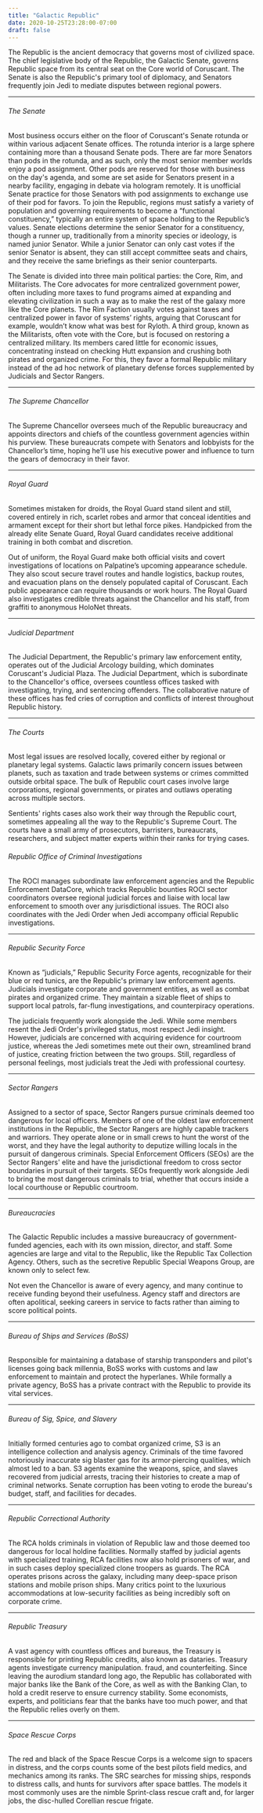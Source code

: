 ```yaml
---
title: "Galactic Republic"
date: 2020-10-25T23:28:00-07:00
draft: false
---
```


The Republic is the ancient democracy that governs most of civilized space. The chief legislative body of the Republic, the Galactic Senate, governs Republic space from its central seat on the Core world of Coruscant. The Senate is also the Republic's primary tool of diplomacy, and Senators frequently join Jedi to mediate disputes between regional powers. 

---

###### The Senate
Most business occurs either on the floor of Coruscant's Senate rotunda or within various adjacent Senate offices. The rotunda interior is a large sphere containing more than a thousand Senate pods. There are far more Senators than pods in the rotunda, and as such, only the most senior member worlds enjoy a pod assignment. Other pods are reserved for those with business on the day's agenda, and some are set aside for Senators present in a nearby facility, engaging in debate via hologram remotely. It is unofficial Senate practice for those Senators with pod assignments to exchange use of their pod for favors.
To join the Republic, regions must satisfy a variety of population and governing requirements to become a “functional constituency,” typically an entire system of space holding to the Republic’s values. Senate elections determine the senior Senator for a constituency, though a runner up, traditionally from a minority species or ideology, is named junior Senator. While a junior Senator can only cast votes if the senior Senator is absent, they can still accept committee seats and chairs, and they receive the same briefings as their senior counterparts. 

The Senate is divided into three main political parties: the Core, Rim, and Militarists. The Core advocates for more centralized government power, often including more taxes to fund programs aimed at expanding and elevating civilization in such a way as to make the rest of the galaxy more like the Core planets. The Rim Faction usually votes against taxes and centralized power in favor of systems’ rights, arguing that Coruscant for example, wouldn’t know what was best for Ryloth. A third group, known as the Militarists, often vote with the Core, but is focused on restoring a centralized military. Its members cared little for economic issues, concentrating instead on checking Hutt expansion and crushing both pirates and organized crime. For this, they favor a formal Republic military instead of the ad hoc network of planetary defense forces supplemented by Judicials and Sector Rangers.

---

###### The Supreme Chancellor
The Supreme Chancellor oversees much of the Republic bureaucracy and appoints directors and chiefs of the countless government agencies within his purview. These bureaucrats compete with Senators and lobbyists for the Chancellor’s time, hoping he'll use his executive power and influence to turn the gears of democracy in their favor.

---

###### Royal Guard
Sometimes mistaken for droids, the Royal Guard stand silent and still, covered entirely in rich, scarlet robes and armor that conceal identities and armament except for their short but lethal force pikes. Handpicked from the already elite Senate Guard, Royal Guard candidates receive additional training in both combat and discretion. 

Out of uniform, the Royal Guard make both official visits and covert investigations of locations on Palpatine’s upcoming appearance schedule. They also scout secure travel routes and handle logistics, backup routes, and evacuation plans on the densely populated capital of Coruscant. Each public appearance can require thousands or work hours. The Royal Guard also investigates credible threats against the Chancellor and his staff, from graffiti to anonymous HoloNet threats.

---

###### Judicial Department
The Judicial Department, the Republic's primary law enforcement entity, operates out of the Judicial Arcology building, which dominates Coruscant's Judicial Plaza. The Judicial Department, which is subordinate to the Chancellor's office, oversees countless offices tasked with investigating, trying, and sentencing offenders. The collaborative nature of these offices has fed cries of corruption and conflicts of interest throughout Republic history.

---

###### The Courts
Most legal issues are resolved locally, covered either by regional or planetary legal systems. Galactic laws primarily concern issues between planets, such as taxation and trade between systems or crimes committed outside orbital space. The bulk of Republic court cases involve large corporations, regional governments, or pirates and outlaws operating across multiple sectors.

Sentients' rights cases also work their way through the Republic court, sometimes appealing all the way to the Republic's Supreme Court. The courts have a small army of prosecutors, barristers, bureaucrats, researchers, and subject matter experts within their ranks for trying cases.

###### Republic Office of Criminal Investigations
The ROCI manages subordinate law enforcement agencies and the Republic Enforcement DataCore, which tracks Republic bounties ROCI sector coordinators oversee regional judicial forces and liaise with local law enforcement to smooth over any jurisdictional issues. The ROCI also coordinates with the Jedi Order when Jedi accompany official Republic investigations.

---

###### Republic Security Force
Known as “judicials,” Republic Security Force agents, recognizable for their blue or red tunics, are the Republic's primary law enforcement agents. Judicials investigate corporate and government entities, as well as combat pirates and organized crime. They maintain a sizable fleet of ships to support local patrols, far-flung investigations, and counterpiracy operations.

The judicials frequently work alongside the Jedi. While some members resent the Jedi Order's privileged status, most respect Jedi insight. However, judicials are concerned with acquiring evidence for courtroom justice, whereas the Jedi sometimes mete out their own, streamlined brand of justice, creating friction between the two groups. Still, regardless of personal feelings, most judicials treat the Jedi with professional courtesy.

---

###### Sector Rangers
Assigned to a sector of space, Sector Rangers pursue criminals deemed too dangerous for local officers. Members of one of the oldest law enforcement institutions in the Republic, the Sector Rangers are highly capable trackers and warriors. They operate alone or in small crews to hunt the worst of the worst, and they have the legal authority to deputize willing locals in the pursuit of dangerous criminals. Special Enforcement Officers (SEOs) are the Sector Rangers' elite and have the jurisdictional freedom to cross sector boundaries in pursuit of their targets. SEOs frequently work alongside Jedi to bring the most dangerous criminals to trial, whether that occurs inside a local courthouse or Republic courtroom.

---

###### Bureaucracies
The Galactic Republic includes a massive bureaucracy of government-funded agencies, each with its own mission, director, and staff. Some agencies are large and vital to the Republic, like the Republic Tax Collection Agency. Others, such as the secretive Republic Special Weapons Group, are known only to select few. 

Not even the Chancellor is aware of every agency, and many continue to receive funding beyond their usefulness. Agency staff and directors are often apolitical, seeking careers in service to facts rather than aiming to score political points.

---

###### Bureau of Ships and Services (BoSS)
Responsible for maintaining a database of starship transponders and pilot's licenses going back millennia, BoSS works with customs and law enforcement to maintain and protect the hyperlanes. While formally a private agency, BoSS has a private contract with the Republic to provide its vital services.

---

###### Bureau of Sig, Spice, and Slavery
Initially formed centuries ago to combat organized crime, S3 is an intelligence collection and analysis agency. Criminals of the time favored notoriously inaccurate sig blaster gas for its armor·piercing qualities, which almost led to a ban. S3 agents examine the weapons, spice, and slaves recovered from judicial arrests, tracing their histories to create a map of criminal networks. Senate corruption has been voting to erode the bureau's budget, staff, and facilities for decades.

---

###### Republic Correctional Authority
The RCA holds criminals in violation of Republic law and those deemed too dangerous for local holdine facilities. Normally staffed by judicial agents with specialized training, RCA facilities now also hold prisoners of war, and in such cases deploy specialized clone troopers as guards. The RCA operates prisons across the galaxy, including many deep-space prison stations and mobile prison ships. Many critics point to the luxurious accommodations at low-security facilities as being incredibly soft on corporate crime.

---

###### Republic Treasury
A vast agency with countless offices and bureaus, the Treasury is responsible for printing Republic credits, also known as dataries. Treasury agents investigate currency manipulation. fraud, and counterfeiting. Since leaving the aurodium standard long ago, the Republic has collaborated with major banks like the Bank of the Core, as well as with the Banking Clan, to hold a credit reserve to ensure currency stability. Some economists, experts, and politicians fear that the banks have too much power, and that the Republic relies overly on them.

---

###### Space Rescue Corps
The red and black of the Space Rescue Corps is a welcome sign to spacers in distress, and the corps counts some of the best pilots field medics, and mechanics among its ranks. The SRC searches for missing ships, responds to distress calls, and hunts for survivors after space battles. The models it most commonly uses are the nimble Sprint-class rescue craft and, for larger jobs, the disc-hulled Corellian rescue frigate.